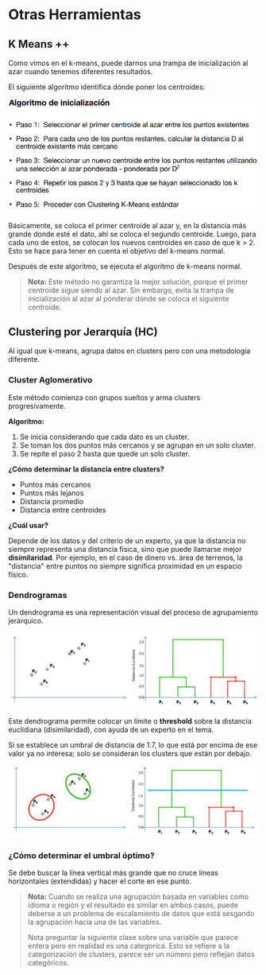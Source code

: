 # Otras Herramientas

## K Means ++

Como vimos en el k-means, puede darnos una trampa de inicialización al azar cuando tenemos diferentes resultados.

El siguiente algoritmo identifica dónde poner los centroides:

![Algoritmo K Means++](../images/k_means_plus.png "Algoritmo K Means++")

Básicamente, se coloca el primer centroide al azar y, en la distancia más grande donde esté el dato, ahí se coloca el segundo centroide. Luego, para cada uno de estos, se colocan los nuevos centroides en caso de que k > 2. Esto se hace para tener en cuenta el objetivo del k-means normal.

Después de este algoritmo, se ejecuta el algoritmo de k-means normal.

> **Nota:** Este método no garantiza la mejor solución, porque el primer centroide sigue siendo al azar. Sin embargo, evita la trampa de inicialización al azar al ponderar dónde se coloca el siguiente centroide.

## Clustering por Jerarquía (HC)

Al igual que k-means, agrupa datos en clusters pero con una metodología diferente.

### Cluster Aglomerativo

Este método comienza con grupos sueltos y arma clusters progresivamente.

**Algoritmo:**

1. Se inicia considerando que cada dato es un cluster.
2. Se toman los dos puntos más cercanos y se agrupan en un solo cluster.
3. Se repite el paso 2 hasta que quede un solo cluster.

**¿Cómo determinar la distancia entre clusters?**

- Puntos más cercanos
- Puntos más lejanos
- Distancia promedio
- Distancia entre centroides

**¿Cuál usar?**

Depende de los datos y del criterio de un experto, ya que la distancia no siempre representa una distancia física, sino que puede llamarse mejor **disimilaridad**. Por ejemplo, en el caso de dinero vs. área de terrenos, la "distancia" entre puntos no siempre significa proximidad en un espacio físico.

### Dendrogramas

Un dendrograma es una representación visual del proceso de agrupamiento jerárquico.

![Dendrograma](../images/dendrograma.png "Dendrograma")

Este dendrograma permite colocar un límite o **threshold** sobre la distancia euclidiana (disimilaridad), con ayuda de un experto en el tema.

Si se establece un umbral de distancia de 1.7, lo que está por encima de ese valor ya no interesa; solo se consideran los clusters que están por debajo.

![Dendrogramas Con Límites](../images/dendrogramas_limites.png "Dendrogramas Con Límites")

### ¿Cómo determinar el umbral óptimo?

Se debe buscar la línea vertical más grande que no cruce líneas horizontales (extendidas) y hacer el corte en ese punto.

> **Nota:** Cuando se realiza una agrupación basada en variables como idioma o región y el resultado es similar en ambos casos, puede deberse a un problema de escalamiento de datos que está sesgando la agrupación hacia una de las variables.
>
> Nota preguntar la siguiente clase sobre una variable que parece entera pero en realidad es una categorica. Esto se refiere a la categorización de clusters, parece ser un número pero reflejan datos categóricos.
